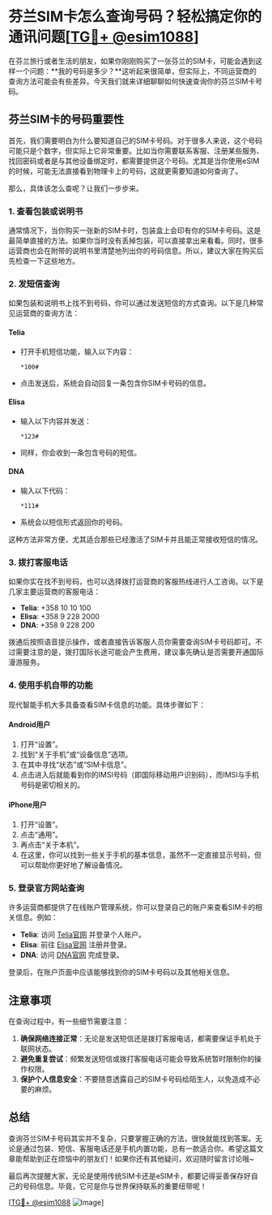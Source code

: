 # 芬兰SIM卡怎么查询号码？轻松搞定你的通讯问题[[TG💪+ @esim1088](https://t.me/s/esim1088)]

在芬兰旅行或者生活的朋友，如果你刚刚购买了一张芬兰的SIM卡，可能会遇到这样一个问题：**我的号码是多少？**这听起来很简单，但实际上，不同运营商的查询方法可能会有些差异。今天我们就来详细聊聊如何快速查询你的芬兰SIM卡号码。

## 芬兰SIM卡的号码重要性

首先，我们需要明白为什么要知道自己的SIM卡号码。对于很多人来说，这个号码可能只是个数字，但实际上它非常重要。比如当你需要联系客服、注册某些服务、找回密码或者是与其他设备绑定时，都需要提供这个号码。尤其是当你使用eSIM的时候，可能无法直接看到物理卡上的号码，这就更需要知道如何查询了。

那么，具体该怎么查呢？让我们一步步来。

### 1. 查看包装或说明书

通常情况下，当你购买一张新的SIM卡时，包装盒上会印有你的SIM卡号码。这是最简单直接的方法。如果你当时没有丢掉包装，可以直接拿出来看看。同时，很多运营商也会在附带的说明书里清楚地列出你的号码信息。所以，建议大家在购买后先检查一下这些地方。

### 2. 发短信查询

如果包装和说明书上找不到号码，你可以通过发送短信的方式查询。以下是几种常见运营商的查询方法：

#### **Telia**
- 打开手机短信功能，输入以下内容：
  ```
  *100#
  ```
- 点击发送后，系统会自动回复一条包含你SIM卡号码的信息。

#### **Elisa**
- 输入以下内容并发送：
  ```
  *123#
  ```
- 同样，你会收到一条包含号码的短信。

#### **DNA**
- 输入以下代码：
  ```
  *111#
  ```
- 系统会以短信形式返回你的号码。

这种方法非常方便，尤其适合那些已经激活了SIM卡并且能正常接收短信的情况。

### 3. 拨打客服电话

如果你实在找不到号码，也可以选择拨打运营商的客服热线进行人工咨询。以下是几家主要运营商的客服电话：

- **Telia**: +358 10 10 100  
- **Elisa**: +358 9 228 2000  
- **DNA**: +358 9 228 200  

拨通后按照语音提示操作，或者直接告诉客服人员你需要查询SIM卡号码即可。不过需要注意的是，拨打国际长途可能会产生费用，建议事先确认是否需要开通国际漫游服务。

### 4. 使用手机自带的功能

现代智能手机大多具备查看SIM卡信息的功能。具体步骤如下：

#### **Android用户**
1. 打开“设置”。
2. 找到“关于手机”或“设备信息”选项。
3. 在其中寻找“状态”或“SIM卡信息”。
4. 点击进入后就能看到你的IMSI号码（即国际移动用户识别码），而IMSI与手机号码是密切相关的。

#### **iPhone用户**
1. 打开“设置”。
2. 点击“通用”。
3. 再点击“关于本机”。
4. 在这里，你可以找到一些关于手机的基本信息，虽然不一定直接显示号码，但可以帮助你更好地了解设备情况。

### 5. 登录官方网站查询

许多运营商都提供了在线账户管理系统，你可以登录自己的账户来查看SIM卡的相关信息。例如：

- **Telia**: 访问 [Telia官网](https://www.telia.fi/) 并登录个人账户。
- **Elisa**: 前往 [Elisa官网](https://www.elisa.fi/) 注册并登录。
- **DNA**: 访问 [DNA官网](https://www.dna.fi/) 完成登录。

登录后，在账户页面中应该能够找到你的SIM卡号码以及其他相关信息。

## 注意事项

在查询过程中，有一些细节需要注意：

1. **确保网络连接正常**：无论是发送短信还是拨打客服电话，都需要保证手机处于联网状态。
2. **避免重复尝试**：频繁发送短信或拨打客服电话可能会导致系统暂时限制你的操作权限。
3. **保护个人信息安全**：不要随意透露自己的SIM卡号码给陌生人，以免造成不必要的麻烦。

## 总结

查询芬兰SIM卡号码其实并不复杂，只要掌握正确的方法，很快就能找到答案。无论是通过包装、短信、客服电话还是手机内置功能，总有一款适合你。希望这篇文章能帮助到正在烦恼中的朋友们！如果你还有其他疑问，欢迎随时留言讨论哦~

最后再次提醒大家，无论是使用传统SIM卡还是eSIM卡，都要记得妥善保存好自己的号码信息。毕竟，它可是你与世界保持联系的重要纽带呢！

[[TG💪+ @esim1088](https://t.me/s/esim1088) ![Image](https://i.postimg.cc/4NQfJmqS/Snipaste-2025-05-13-00-14-12.png)]